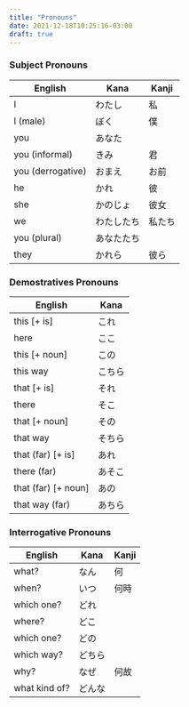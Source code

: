 ```yaml
---
title: "Pronouns"
date: 2021-12-18T10:25:16-03:00
draft: true
---
```

### Subject Pronouns
| English           | Kana       | Kanji  |
|-------------------|------------|--------|
| I                 | わたし     | 私     |
| I (male)          | ぼく       | 僕     |
| you               | あなた     |        |
| you (informal)    | きみ       | 君     |
| you (derrogative) | おまえ     | お前   |
| he                | かれ       | 彼     |
| she               | かのじょ   | 彼女   |
| we                | わたしたち | 私たち |
| you (plural)      | あなたたち |        |
| they              | かれら     | 彼ら   |

### Demostratives Pronouns
| English              | Kana   |
|----------------------|--------|
| this [+ is]          | これ   |
| here                 | ここ   |
| this [+ noun]        | この   |
| this way             | こちら |
| that [+ is]          | それ   |
| there                | そこ   |
| that [+ noun]        | その   |
| that way             | そちら |
| that (far) [+ is]    | あれ   |
| there (far)          | あそこ |
| that (far)  [+ noun] | あの   |
| that way (far)       | あちら |

### Interrogative Pronouns
| English       | Kana   | Kanji |
|------------   |--------|-------|
| what?         | なん   | 何    |
| when?         | いつ   | 何時  |
| which one?    | どれ   |       |
| where?        | どこ   |       |
| which one?    | どの   |       |
| which way?    | どちら |       |
| why?          | なぜ   | 何故  |
| what kind of? | どんな |       |
